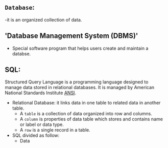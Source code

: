 ## `Database`:
   -it is an organized collection of data. 
## 'Database Management System (DBMS)'
  - Special software program that helps users create and maintain a databse.
## SQL:
Structured Query Language is a programming language designed to manage data stored in relational databases. It is managed by American National Standards Institute [ANSI](https://www.ansi.org/).

+ Relational Database: it links data in one table to related data in another table. 
     - A `table` is a collection of data organized into row and columns.
     - A `column` is properties of data table which stores and contains name or label or data type. 
     - A `row` is a single record in a table.  
+ SQL divided as follow:
     - Data 
